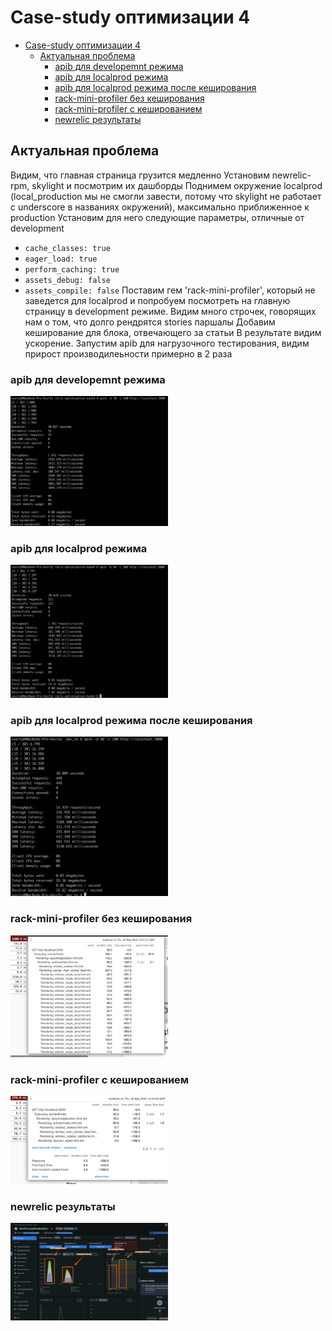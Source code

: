 # Case-study оптимизации 4

- [Case-study оптимизации 4](#case-study-оптимизации-4)
  - [Актуальная проблема](#актуальная-проблема)
    - [apib для developemnt режима](#apib-для-developemnt-режима)
    - [apib для localprod режима](#apib-для-localprod-режима)
    - [apib для localprod режима после кеширования](#apib-для-localprod-режима-после-кеширования)
    - [rack-mini-profiler без кеширования](#rack-mini-profiler-без-кеширования)
    - [rack-mini-profiler с кешированием](#rack-mini-profiler-с-кешированием)
    - [newrelic результаты](#newrelic-результаты)


## Актуальная проблема

Видим, что главная страница грузится медленно
Установим newrelic-rpm, skylight и посмотрим их дашборды
Поднимем окружение localprod (local_production мы не смогли завести, потому что skylight не работает с underscore в названиях окружений), максимально приближенное к production
Установим для него следующие параметры, отличные от development
- `cache_classes: true`
- `eager_load: true`
- `perform_caching: true`
- `assets_debug: false`
- `assets_compile: false`
Поставим гем 'rack-mini-profiler', который не заведется для localprod и попробуем посмотреть на главную страницу в development режиме.
Видим много строчек, говорящих нам о том, что долго рендрятся stories паршалы
Добавим кеширование для блока, отвечающего за статьи
В результате видим ускорение.
Запустим apib для нагрузочного тестирования, видим прирост производилеьности примерно в 2 раза

### apib для developemnt режима
<img alt="apib для developemnt режима" src="images/apib_development.png" width=50%>

### apib для localprod режима
<img alt="apib для localprod режима" src="images/apib_localprod.png" width=50%>

### apib для localprod режима после кеширования
<img alt="apib для localprod режима после кеширования" src="images/apib_cached.png" width=50%>

### rack-mini-profiler без кеширования
<img alt="rack-mini-profiler без кеширования" src="images/rack-mini-profiler-non-cached.png" width=50%>

### rack-mini-profiler с кешированием
<img alt="rack-mini-profiler с кешированием" src="images/rack-mini-profiler-cached.png" width=50%>

### newrelic результаты
<img alt="newrelic результаты" src="images/newrelic.png" width=50%>


